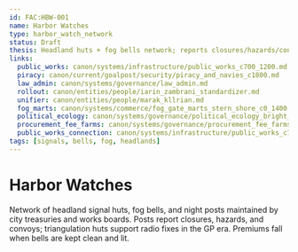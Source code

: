```yaml
---
id: FAC:HBW-001
name: Harbor Watches
type: harbor_watch_network
status: Draft
thesis: Headland huts + fog bells network; reports closures/hazards/convoys; GP-era triangulation huts support radio fixes; clean bells lower premia.
links:
  public_works: canon/systems/infrastructure/public_works_c700_1200.md
  piracy: canon/current/goalpost/security/piracy_and_navies_c1800.md
  law_admin: canon/systems/governance/law_admin.md
  rollout: canon/entities/people/iarin_zambrani_standardizer.md
  unifier: canon/entities/people/marak_kllrian.md
  fog_marts: canon/systems/commerce/fog_gate_marts_stern_shore_c0_1400.md
  political_ecology: canon/systems/governance/political_ecology_bright_sea.md
  procurement_fee_farms: canon/systems/governance/procurement_fee_farms_c700_1200.md
  public_works_connection: canon/systems/infrastructure/public_works_c700_1200.md
tags: [signals, bells, fog, headlands]
---
```


# Harbor Watches

Network of headland signal huts, fog bells, and night posts maintained by city treasuries and works boards. Posts report closures, hazards, and convoys; triangulation huts support radio fixes in the GP era. Premiums fall when bells are kept clean and lit.
